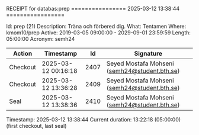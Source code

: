 RECEIPT for databas:prep
================ 2025-03-12 13:38:44 =================

Id:          prep (21)
Description: Träna och förbered dig.
What:        Tentamen
Where:       kmom10/prep
Active:      2019-03-05 09:00:00 - 2029-09-01 23:59:59
Length:      05:00:00
Acronym:     semh24

| Action   | Timestamp           | Id    | Signature |
|----------|---------------------|-------|-----------|
| Checkout | 2025-03-12 00:16:18 |  2407 | Seyed Mostafa Mohseni (semh24@student.bth.se) |
| Checkout | 2025-03-12 13:36:28 |  2409 | Seyed Mostafa Mohseni (semh24@student.bth.se) |
| Seal     | 2025-03-12 13:38:36 |  2410 | Seyed Mostafa Mohseni (semh24@student.bth.se) |

Timestamp:        2025-03-12 13:38:44
Current duration: 13:22:18 (05:00:00) (first checkout, last seal)

